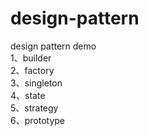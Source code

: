 # design-pattern
design pattern demo  
1、builder  
2、factory  
3、singleton  
4、state  
5、strategy  
6、prototype  